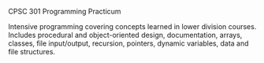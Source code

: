 CPSC 301 Programming Practicum

Intensive programming covering concepts learned in lower division courses. Includes procedural and object-oriented design, documentation, arrays, classes, file input/output, recursion, pointers, dynamic variables, data and file structures.
